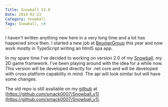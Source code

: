 ```yaml
---
Title: Snowball V2.0
Date: 2018-02-23
Category: Snowball
Tags: Snowball, c#
---
```


I haven't written anything new here in a very long time and a lot has happened since then. I started a new job at
[BeumerGroup](https://www.beumergroup.com) this year and now work mostly in TypeScript writing an html5 spa app.

In my spare time I've decided to working on version 2.0 of my [Snowball](https://github.com/smack0007/Snowball),
my 2D game framework. I've been playing around with the idea for a while now. This version will be developed directly
for .net core and will be developed with cross platform capability in mind. The api will look similar but will have
some changes.

The old repo is still available on my [github](https://github.com/smack0007/) at [https://github.com/smack0007/Snowball_v1](https://github.com/smack0007/Snowball_v1).